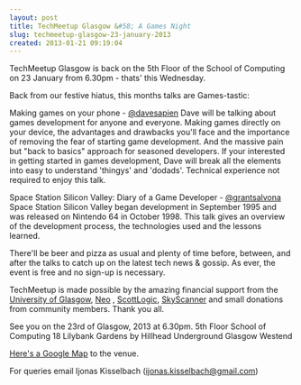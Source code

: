 ```yaml
---
layout: post
title: TechMeetup Glasgow &#58; A Games Night
slug: techmeetup-glasgow-23-january-2013
created: 2013-01-21 09:19:04
---
```


TechMeetup Glasgow is back on the 5th Floor of the School of Computing on 23 January from 6.30pm - thats' this Wednesday.

Back from our festive hiatus, this months talks are Games-tastic:

Making games on your phone - <a href="https://twitter.com/davesapien">@davesapien</a>
Dave will be talking about games development for anyone and everyone.
Making games directly on your device, the advantages and drawbacks
you'll face and the importance of removing the fear of starting game
development.
And the massive pain but "back to basics" approach for seasoned developers.
If your interested in getting started in games development, Dave will
break all the elements into easy to understand 'thingys' and 'dodads'.
Technical experience not required to enjoy this talk.

Space Station Silicon Valley: Diary of a Game Developer - <a href="https://twitter.com/grantsalvona">@grantsalvona</a>
Space Station Silicon Valley began development in September 1995 and was released on Nintendo 64 in October 1998. This talk gives an overview of the development process, the technologies used and the lessons learned.

There'll be beer and pizza as usual and plenty of time before, between, and after the talks to catch up on the latest tech news & gossip. As ever, the event is free and no sign-up is necessary.

TechMeetup is made possible by the amazing financial support from the <a href="http://www.gla.ac.uk/">University of Glasgow</a>, <a href="http://http://www.neo.com/offices/uk/">Neo</a> , <a href="http://www.scottlogic.co.uk/">ScottLogic</a>, <a href="http://www.skyscanner.net">SkyScanner</a> and small donations from community members. Thank you all.

See you on the 23rd of Glasgow, 2013 at 6.30pm.
5th Floor
School of Computing
18 Lilybank Gardens
by Hillhead Underground
Glasgow Westend


<a href="http://g.co/maps/n8zmn">Here's a Google Map</a> to the venue.


For queries email Ijonas Kisselbach (ijonas.kisselbach@gmail.com)